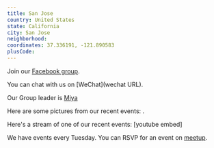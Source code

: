 ```yaml
---
title: San Jose
country: United States
state: California
city: San Jose
neighborhood: 
coordinates: 37.336191, -121.890583
plusCode:
---
```

Join our [Facebook group](https://www.facebook.com/groups/free.code.camp.san.jose).

You can chat with us on [WeChat](wechat URL).

Our Group leader is [Miya](freecodecamp.org/miya)

Here are some pictures from our recent events:
![]().

Here's a stream of one of our recent events:
[youtube embed]

We have events every Tuesday. You can RSVP for an event on [meetup](meetupurl).
